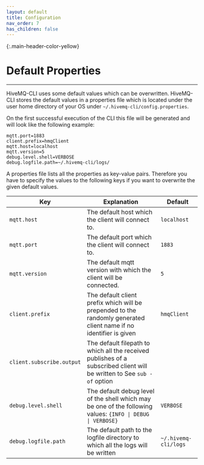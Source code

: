 ```yaml
---
layout: default
title: Configuration
nav_order: 7
has_children: false
---
```


{:.main-header-color-yellow}
# Default Properties
***

HiveMQ-CLI uses some default values which can be overwritten.
HiveMQ-CLI stores the default values in a properties file which is located under the user home directory of your OS under `~/.hivemq-cli/config.properties`.

On the first successful execution of the CLI this file will be generated and will look like the following example:

```
mqtt.port=1883
client.prefix=hmqClient
mqtt.host=localhost
mqtt.version=5
debug.level.shell=VERBOSE
debug.logfile.path=~/.hivemq-cli/logs/
```

A properties file lists all the properties as key-value pairs.
Therefore you have to specify the values to the following keys if you want to overwrite the given default values.


|Key      | Explanation    | Default |
| ------- | -------------- | ------------------------- | 
| ``mqtt.host``   | The default host which the client will connect to.| ``localhost``
| ``mqtt.port``   | The default port which the client will connect to.| ``1883``
| ``mqtt.version``| The default mqtt version with which the client will be connected. | ``5``
| ``client.prefix`` | The default client prefix which will be prepended to the randomly generated client name if no identifier is given | ``hmqClient``
| ``client.subscribe.output``| The default filepath to which all the received publishes of a subscribed client will be written to See `sub -of` option |
| ``debug.level.shell``| The default debug level of the shell which may be one of the following values: ``{INFO \| DEBUG \| VERBOSE}`` | ``VERBOSE``
| ``debug.logfile.path`` | The default path to the logfile directory to which all the logs will be written | `~/.hivemq-cli/logs`

